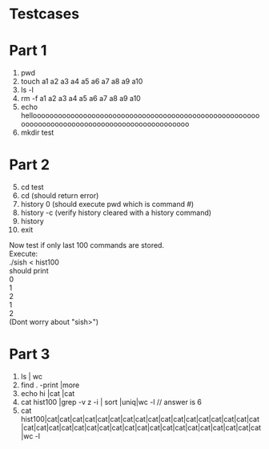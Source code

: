 # Testcases



# Part 1

1. pwd			
2. touch a1 a2 a3 a4 a5 a6 a7 a8 a9 a10	
3. ls -l	
4. rm -f a1 a2 a3 a4 a5 a6 a7 a8 a9 a10	
5. echo helloooooooooooooooooooooooooooooooooooooooooooooooooooooooooooooooooooooooooooooooooooooooooooooo
6. mkdir test

# Part 2

5. cd test 
6. cd           (should return error) 	
7. history 0    (should execute pwd which is command #) 
8. history -c   (verify history cleared with a history command) 
9. history
10. exit 

Now test if only last 100 commands are stored.  \
Execute: \
./sish < hist100 \
should print \
0 \
1 \
2 \
1 \
2 \
(Dont worry about "sish>") 

# Part 3
1. ls | wc				
2. find . -print |more	
3. echo hi |cat |cat 	
4. cat hist100 |grep -v z -i | sort |uniq|wc -l // answer is 6 
5. cat hist100|cat|cat|cat|cat|cat|cat|cat|cat|cat|cat|cat|cat|cat|cat|cat|cat|cat|cat|cat|cat|cat|cat|cat|cat|cat|cat|cat|cat|cat|cat|cat|cat|cat|cat|cat|cat|wc -l					
